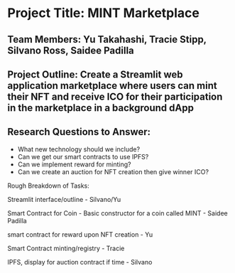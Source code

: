 # Project Title: MINT Marketplace

## Team Members: Yu Takahashi, Tracie Stipp, Silvano Ross, Saidee Padilla

## Project Outline: Create a Streamlit web application marketplace where users can mint their NFT and receive ICO for their participation in the marketplace in a background dApp

## Research Questions to Answer: 
- What new technology should we include?
- Can we get our smart contracts to use IPFS?
- Can we implement reward for minting?
- Can we create an auction for NFT creation then give winner ICO?


Rough Breakdown of Tasks: 

Streamlit interface/outline - Silvano/Yu

Smart Contract for Coin - Basic constructor for a coin called MINT - Saidee Padilla

smart contract for reward upon NFT creation -  Yu

Smart Contract minting/registry - Tracie 

IPFS, display for auction contract if time - Silvano
